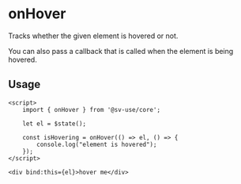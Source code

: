 # onHover

Tracks whether the given element is hovered or not.

You can also pass a callback that is called when the element is being hovered.

## Usage

```svelte
<script>
	import { onHover } from '@sv-use/core';

	let el = $state();

	const isHovering = onHover(() => el, () => {
        console.log("element is hovered");
    });
</script>

<div bind:this={el}>hover me</div>
```
